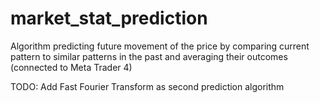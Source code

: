 # market_stat_prediction
Algorithm predicting future movement of the price by comparing current pattern to similar patterns in the past and averaging their outcomes (connected to Meta Trader 4)

TODO: Add Fast Fourier Transform as second prediction algorithm 
